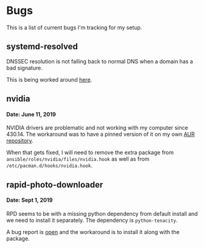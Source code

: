 # Bugs

This is a list of current bugs I'm tracking for my setup.

## systemd-resolved

DNSSEC resolution is not falling back to normal DNS when a domain has a bad signature.

This is being worked around [here](ansible/roles/base-arch/tasks/disable_resolved_dnssec.yml).

## nvidia

#### Date: June 11, 2019

NVIDIA drivers are problematic and not working with my computer since 430.14. The workaround was to
have a pinned version of it on my own [AUR
repository](https://github.com/kriansa/PKGBUILDs/tree/master/pkgs/nvidia-418).

When that gets fixed, I will need to remove the extra package from
`ansible/roles/nvidia/files/nvidia.hook` as well as from `/etc/pacman.d/hooks/nvidia.hook`.

## rapid-photo-downloader

#### Date: Sept 1, 2019

RPD seems to be with a missing python dependency from default install and we need to install it
separately. The dependency is `python-tenacity`.

A bug report is [open](https://bugs.archlinux.org/task/63468) and the workaround is to install it
along with the package.
